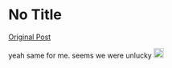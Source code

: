 # No Title

[Original Post](https://discourse.onlinedegree.iitm.ac.in/t/165959/364)

<p>yeah same for me. seems we were unlucky <img src="https://emoji.discourse-cdn.com/google/frowning.png?v=12" title=":frowning:" class="emoji" alt=":frowning:" loading="lazy" width="20" height="20"></p>